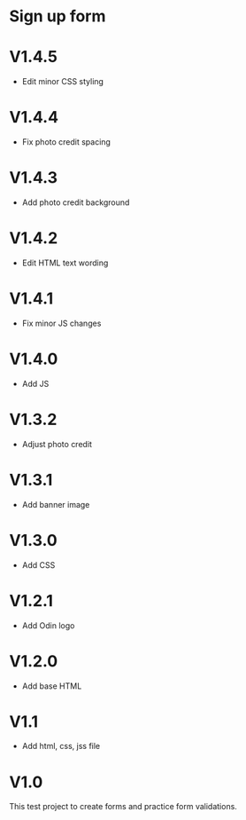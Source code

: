 # Sign up form
<h1>V1.4.5</h1>
<ul>
<li> Edit minor CSS styling
</li>
</ul>

<h1>V1.4.4</h1>
<ul>
<li> Fix photo credit spacing
</li>
</ul>

<h1>V1.4.3</h1>
<ul>
<li> Add photo credit background
</li>
</ul>

<h1>V1.4.2</h1>
<ul>
<li> Edit HTML text wording
</li>
</ul>

<h1>V1.4.1</h1>
<ul>
<li> Fix minor JS changes
</li>
</ul>

<h1>V1.4.0</h1>
<ul>
<li> Add JS 
</li>
</ul>

<h1>V1.3.2</h1>
<ul>
<li> Adjust photo credit
</li>
</ul>

<h1>V1.3.1</h1>
<ul>
<li> Add banner image
</li>
</ul>

<h1>V1.3.0</h1>
<ul>
<li> Add CSS
</li>
</ul>

<h1>V1.2.1</h1>
<ul>
<li> Add Odin logo
</li>
</ul>

<h1>V1.2.0</h1>
<ul>
<li> Add base HTML 
</li>
</ul>

<h1>V1.1</h1>
<ul>
<li> Add html, css, jss file
</li>
</ul>

<h1>V1.0</h1>
This test project to create forms and practice form validations.